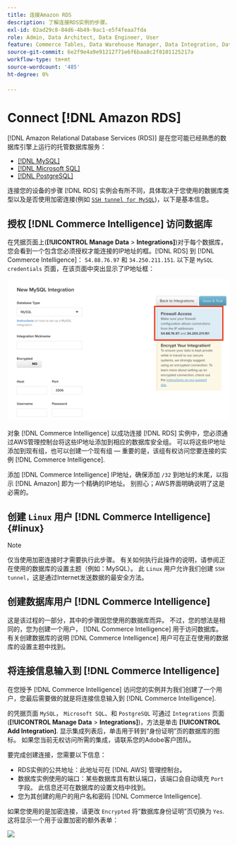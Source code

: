 ```yaml
---
title: 连接Amazon RDS
description: 了解连接RDS实例的步骤。
exl-id: 02ad29c8-84d6-4b49-9ac1-e5f4feaa7fda
role: Admin, Data Architect, Data Engineer, User
feature: Commerce Tables, Data Warehouse Manager, Data Integration, Data Import/Export
source-git-commit: 6e2f9e4a9e91212771e6f6baa8c2f8101125217a
workflow-type: tm+mt
source-wordcount: '485'
ht-degree: 0%

---
```


# Connect [!DNL Amazon RDS]

[!DNL Amazon Relational Database Services (RDS)] 是在您可能已经熟悉的数据库引擎上运行的托管数据库服务：

* [[!DNL MySQL]](../integrations/mysql-via-a-direct-connection.md)
* [[!DNL Microsoft SQL]](../integrations/microsoft-sql-server.md)
* [[!DNL PostgreSQL]](../integrations/postgresql.md)

连接您的设备的步骤 [!DNL RDS] 实例会有所不同，具体取决于您使用的数据库类型以及是否使用加密连接(例如 [`SSH tunnel for MySQL`](../integrations/mysql-via-ssh-tunnel.md))，以下是基本信息。

## 授权 [!DNL Commerce Intelligence] 访问数据库

在凭据页面上(**[!UICONTROL Manage Data** > **Integrations]**)对于每个数据库，您会看到一个包含您必须授权才能连接的IP地址的框。[!DNL RDS] 到 [!DNL Commerce Intelligence]： `54.88.76.97` 和 `34.250.211.151`. 以下是 `MySQL credentials` 页面，在该页面中突出显示了IP地址框：

![](../../../assets/RDS_IP.png)

对象 [!DNL Commerce Intelligence] 以成功连接 [!DNL RDS] 实例中，您必须通过AWS管理控制台将这些IP地址添加到相应的数据库安全组。 可以将这些IP地址添加到现有组，也可以创建一个现有组 — 重要的是，该组有权访问您要连接的实例 [!DNL Commerce Intelligence].

添加 [!DNL Commerce Intelligence] IP地址，确保添加 `/32` 到地址的末尾，以指示 [!DNL Amazon] 即为一个精确的IP地址。 别担心；AWS界面明确说明了这是必需的。

## 创建 `Linux` 用户 [!DNL Commerce Intelligence] {#linux}

>[!NOTE]
>
>仅当使用加密连接时才需要执行此步骤。 有关如何执行此操作的说明，请参阅正在使用的数据库的设置主题（例如：MySQL）。 此 `Linux` 用户允许我们创建 `SSH tunnel`，这是通过Internet发送数据的最安全方法。

## 创建数据库用户 [!DNL Commerce Intelligence]

这是该过程的一部分，其中的步骤因您使用的数据库而异。 不过，您的想法是相同的，您为创建一个用户， [!DNL Commerce Intelligence] 用于访问数据库。 有关创建数据库的说明 [!DNL Commerce Intelligence] 用户可在正在使用的数据库的设置主题中找到。

## 将连接信息输入到 [!DNL Commerce Intelligence]

在您授予 [!DNL Commerce Intelligence] 访问您的实例并为我们创建了一个用户，您最后需要做的就是将连接信息输入到 [!DNL Commerce Intelligence].

的凭据页面 `MySQL`， `Microsoft SQL`、和 `PostgreSQL` 可通过 `Integrations` 页面(**[!UICONTROL Manage Data** > **Integrations]**)，方法是单击 **[!UICONTROL Add Integration]**. 显示集成列表后，单击用于转到“身份证明”页的数据库的图标。 如果您当前无权访问所需的集成，请联系您的Adobe客户团队。

要完成创建连接，您需要以下信息：

* RDS实例的公共地址：此地址可在 [!DNL AWS] 管理控制台。
* 数据库实例使用的端口：某些数据库具有默认端口，该端口会自动填充 `Port` 字段。 此信息还可在数据库的设置文档中找到。
* 您为其创建的用户的用户名和密码 [!DNL Commerce Intelligence].

如果您使用的是加密连接，请更改 `Encrypted` 将“数据库身份证明”页切换为 `Yes`. 这将显示一个用于设置加密的额外表单：

![](../../../assets/sql-integration-encrypted-yes.png)



